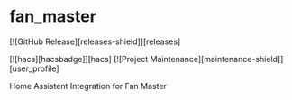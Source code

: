 # fan_master

[![GitHub Release][releases-shield]][releases]

[![hacs][hacsbadge]][hacs]
[![Project Maintenance][maintenance-shield]][user_profile]

Home Assistent Integration for Fan Master 
